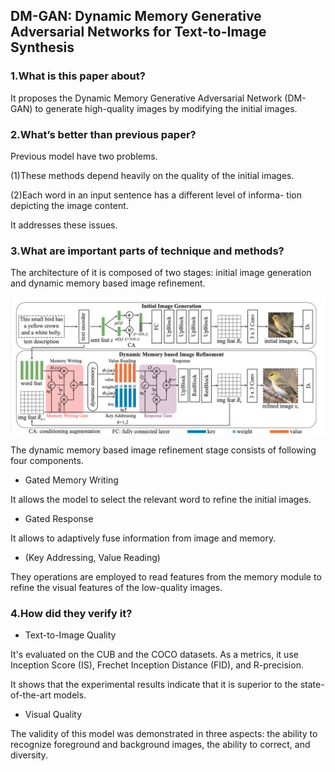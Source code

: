 ## DM-GAN: Dynamic Memory Generative Adversarial Networks for Text-to-Image Synthesis

### 1.What is this paper about?

It proposes the Dynamic Memory Generative Adversarial Network (DM-GAN) to generate high-quality images by modifying the initial images.

### 2.What’s better than previous paper?

Previous model have two problems.

(1)These methods depend heavily on the quality of the initial images.

(2)Each word in an input sentence has a different level of informa- tion depicting the image content.

It addresses these issues.

### 3.What are important parts of technique and methods?

The architecture of it is composed of two stages: initial image generation and dynamic memory based image refinement.

![model](detail/img/DM-GAN_model.png) 

The dynamic memory based image refinement stage consists of following four components.

- Gated Memory Writing

It allows the model to select the relevant word to refine the initial images.

- Gated Response

It allows to adaptively fuse information from image and memory.

- (Key Addressing, Value Reading)
  
They operations are employed to read features from the memory module to refine the visual features of the low-quality images.

### 4.How did they verify it?

- Text-to-Image Quality

It's evaluated on the CUB and the COCO datasets. As a metrics, it use Inception Score (IS), Frechet Inception Distance (FID), and R-precision.

It shows that the experimental results indicate that it is superior to the state-of-the-art models.

- Visual Quality

The validity of this model was demonstrated in three aspects: the ability to recognize foreground and background images, the ability to correct, and diversity.